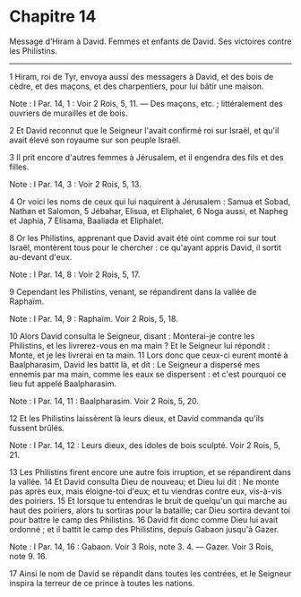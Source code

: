 # Chapitre 14

Message d’Hiram à David.
Femmes et enfants de David.
Ses victoires contre les Philistins.

***

1 Hiram, roi de Tyr, envoya aussi des messagers à David, et des bois de cèdre, et des maçons, et des charpentiers, pour lui bâtir une maison.

<span class="bible-note">Note : </span> I Par. 14, 1 : Voir 2 Rois, 5, 11. ― Des maçons, etc. ; littéralement des ouvriers de murailles et de bois.

2 Et David reconnut que le Seigneur l'avait confirmé roi sur Israël, et qu'il avait élevé son royaume sur son peuple Israël.


3 Il prit encore d'autres femmes à Jérusalem, et il engendra des fils et des filles.

<span class="bible-note">Note : </span> I Par. 14, 3 : Voir 2 Rois, 5, 13.

4 Or voici les noms de ceux qui lui naquirent à Jérusalem : Samua et Sobad, Nathan et Salomon, 5 Jébahar, Elisua, et Eliphalet, 6 Noga aussi, et Napheg et Japhia, 7 Elisama, Baaliada et Eliphalet.


8 Or les Philistins, apprenant que David avait été oint comme roi sur tout Israël, montèrent tous pour le chercher : ce qu'ayant appris David, il sortit au-devant d'eux.

<span class="bible-note">Note : </span> I Par. 14, 8 : Voir 2 Rois, 5, 17.

9 Cependant les Philistins, venant, se répandirent dans la vallée de Raphaïm.

<span class="bible-note">Note : </span> I Par. 14, 9 : Raphaïm. Voir 2 Rois, 5, 18.

10 Alors David consulta le Seigneur, disant : Monterai-je contre les Philistins, et les livrerez-vous en ma main ? Et le Seigneur lui répondit : Monte, et je les livrerai en ta main. 11 Lors donc que ceux-ci eurent monté à Baalpharasim, David les battit là, et dit : Le Seigneur a dispersé mes ennemis par ma main, comme les eaux se dispersent : et c'est pourquoi ce lieu fut appelé Baalpharasim.

<span class="bible-note">Note : </span> I Par. 14, 11 : Baalpharasim. Voir 2 Rois, 5, 20.

12 Et les Philistins laissèrent là leurs dieux, et David commanda qu'ils fussent brûlés.

<span class="bible-note">Note : </span> I Par. 14, 12 : Leurs dieux, des idoles de bois sculpté. Voir 2 Rois, 5, 21.


13 Les Philistins firent encore une autre fois irruption, et se répandirent dans la vallée. 14 Et David consulta Dieu de nouveau; et Dieu lui dit : Ne monte pas après eux, mais éloigne-toi d'eux; et tu viendras contre eux, vis-à-vis des poiriers. 15 Et lorsque tu entendras le bruit de quelqu'un qui marche au haut des poiriers, alors tu sortiras pour la bataille; car Dieu sortira devant toi pour battre le camp des Philistins. 16 David fit donc comme Dieu lui avait ordonné ; et il battit le camp des Philistins, depuis Gabaon jusqu'à Gazer.

<span class="bible-note">Note : </span> I Par. 14, 16 : Gabaon. Voir 3 Rois, note 3. 4. ― Gazer. Voir 3 Rois, note 9. 16.


17 Ainsi le nom de David se répandit dans toutes les contrées, et le Seigneur inspira la terreur de ce prince à toutes les nations.

